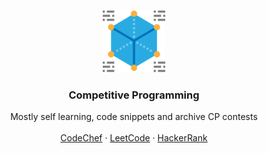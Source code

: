 <p align="center">
  <a href="https://github.com/ByamB4/Algorithm-Problems">
    <img src="public/img/algorithm.png" alt="Logo" width="100" height="100">
  </a>

  <h3 align="center">Competitive Programming</h3>

  <p align="center">
    Mostly self learning, code snippets and archive CP contests
    <br />
    <br />
    <a href="https://github.com/ByamB4/Algorithm-Problems/tree/master/CodeChef">CodeChef</a>
    ·
    <a href="https://github.com/ByamB4/Algorithm-Problems/tree/master/LeetCode">LeetCode</a>
    ·
    <a href="https://github.com/ByamB4/Algorithm-Problems/tree/master/HackerRank">HackerRank</a>
  </p>
</p>


